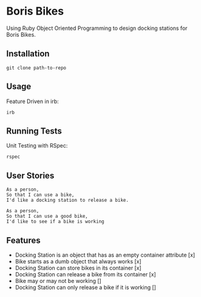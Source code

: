 # Boris Bikes

Using Ruby Object Oriented Programming to design docking stations for Boris Bikes.

## Installation

`git clone path-to-repo`

## Usage

Feature Driven in irb:

`irb`

## Running Tests

Unit Testing with RSpec:

`rspec`

## User Stories

```
As a person,
So that I can use a bike,
I'd like a docking station to release a bike.

As a person,
So that I can use a good bike,
I'd like to see if a bike is working
```

## Features

* Docking Station is an object that has as an empty container attribute [x]
* Bike starts as a dumb object that always works [x]
* Docking Station can store bikes in its container [x]
* Docking Station can release a bike from its container [x]
* Bike may or may not be working []
* Docking Station can only release a bike if it is working []
